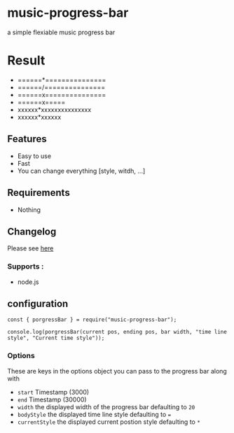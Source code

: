 # music-progress-bar
a simple flexiable music progress bar

# Result
* ======*===============
* ======/===============
* ======x===============
* ======x=====
* xxxxxx*xxxxxxxxxxxxxxx
* xxxxxx*xxxxxx


## Features
* Easy to use
* Fast
* You can change everything [style, witdh, ...]


## Requirements

* Nothing


## Changelog

Please see [here](CHANGELOG.md)

### Supports :
* node.js


## configuration
```
const { porgressBar } = require("music-progress-bar");

console.log(porgressBar(current pos, ending pos, bar width, "time line style", "Current time style"));
````

### Options

These are keys in the options object you can pass to the progress bar along with

- `start` Timestamp (3000)
- `end` Timestamp (30000)
- `width` the displayed width of the progress bar defaulting to `20`
- `bodyStyle` the displayed time line style defaulting to `=`
- `currentStyle` the displayed current postion style defaulting to `*`
